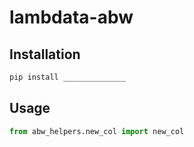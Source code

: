 # lambdata-abw

## Installation

```sh
pip install ______________
```

## Usage

```py
from abw_helpers.new_col import new_col
```